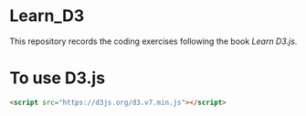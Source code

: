 # Learn_D3

This repository records the coding exercises following the book *Learn D3.js*.

# To use D3.js

```html
<script src="https://d3js.org/d3.v7.min.js"></script>
```

